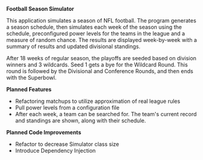 **Football Season Simulator**

This application simulates a season of NFL football. The program generates a season schedule, then simulates each week of the season using the schedule, preconfigured power levels for the teams in the league and a measure of random chance. The results are displayed 
week-by-week with a summary of results and updated divisional standings. 

After 18 weeks of regular season, the playoffs are seeded based on division winners and 3 wildcards. Seed 1 gets a bye for the Wildcard Round. This round is followed by the Divisional and Conference Rounds, and then ends with the Superbowl.

**Planned Features**
- Refactoring matchups to utilize approximation of real league rules
- Pull power levels from a configuration file
- After each week, a team can be searched for. The team's current record and standings are shown, along with their schedule.

**Planned Code Improvements**
- Refactor to decrease Simulator class size
- Introduce Dependency Injection
